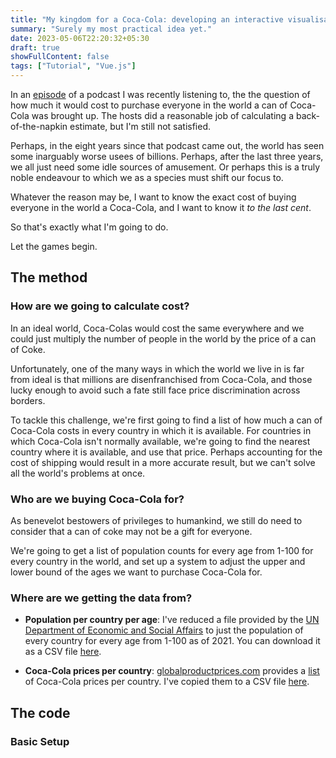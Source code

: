 ```yaml
---
title: "My kingdom for a Coca-Cola: developing an interactive visualisation of what it would mean to buy everyone a can of coke"
summary: "Surely my most practical idea yet."
date: 2023-05-06T22:20:32+05:30
draft: true
showFullContent: false
tags: ["Tutorial", "Vue.js"]
---
```


In an [episode](https://nerdfighteria.info/v/250775376/#:~:text=%22Dear%20Hank%20and%20John%2C%C2%A0Given%20its%20varying%20price%20points%20throughout%20the%20world%2C%20how%20much%20in%20USD%20would%20it%20actually%20cost%20to%20buy%20the%20world%20a%20coke%3F%22) of a podcast I was recently listening to, the the question of how much it would cost to purchase everyone in the world a can of Coca-Cola was brought up. The hosts did a reasonable job of calculating a back-of-the-napkin estimate, but I'm still not satisfied.

Perhaps, in the eight years since that podcast came out, the world has seen some inarguably worse usees of billions. Perhaps, after the last three years, we all just need some idle sources of amusement. Or perhaps this is a truly noble endeavour to which we as a species must shift our focus to.

Whatever the reason may be, I want to know the exact cost of buying everyone in the world a Coca-Cola, and I want to know it _to the last cent_.

So that's exactly what I'm going to do.

Let the games begin.

## The method

### How are we going to calculate cost?

In an ideal world, Coca-Colas would cost the same everywhere and we could just multiply the number of people in the world by the price of a can of Coke.

Unfortunately, one of the many ways in which the world we live in is far from ideal is that millions are disenfranchised from Coca-Cola, and those lucky enough to avoid such a fate still face price discrimination across borders.

To tackle this challenge, we're first going to find a list of how much a can of Coca-Cola costs in every country in which it is available. For countries in which Coca-Cola isn't normally available, we're going to find the nearest country where it is available, and use that price. Perhaps accounting for the cost of shipping would result in a more accurate result, but we can't solve all the world's problems at once.

### Who are we buying Coca-Cola for?

As benevelot bestowers of privileges to humankind, we still do need to consider that a can of coke may not be a gift for everyone.

We're going to get a list of population counts for every age from 1-100 for every country in the world, and set up a system to adjust the upper and lower bound of the ages we want to purchase Coca-Cola for.

### Where are we getting the data from?

* **Population per country per age**: I've reduced a file provided by the [UN Department of Economic and Social Affairs](https://population.un.org/wpp/Download/Standard/Population/) to just the population of every country for every age from 1-100 as of 2021. You can download it as a CSV file [here](UN_WPP_2021_Population_SingleAge_BothSexes_Cleaned.csv).

* **Coca-Cola prices per country**: [globalproductprices.com](https://globalproductprices.com) provides a [list](https://www.globalproductprices.com/rankings/coca_cola_price/) of Coca-Cola prices per country. I've copied them to a CSV file [here](coca_cola_prices.csv).

## The code

### Basic Setup
